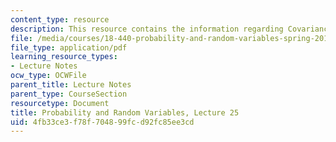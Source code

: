 ```yaml
---
content_type: resource
description: This resource contains the information regarding Covariance and correlation.
file: /media/courses/18-440-probability-and-random-variables-spring-2014/4fb33ce3f78f704899fcd92fc85ee3cd_MIT18_440S14_Lecture25.pdf
file_type: application/pdf
learning_resource_types:
- Lecture Notes
ocw_type: OCWFile
parent_title: Lecture Notes
parent_type: CourseSection
resourcetype: Document
title: Probability and Random Variables, Lecture 25
uid: 4fb33ce3-f78f-7048-99fc-d92fc85ee3cd
---
```

